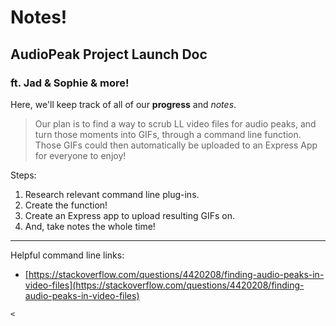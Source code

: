 # Notes!

## AudioPeak Project Launch Doc

### ft. Jad & Sophie & more!

Here, we'll keep track of all of our **progress** and *notes*.

> Our plan is to find a way to scrub LL video files for audio peaks, and turn those moments into GIFs, through a command line function. Those GIFs could then automatically be uploaded to an Express App for everyone to enjoy!

Steps:
1. Research relevant command line plug-ins.
2. Create the function!
3. Create an Express app to upload resulting GIFs on.
4. And, take notes the whole time!

---

Helpful command line links: 
- [https://stackoverflow.com/questions/4420208/finding-audio-peaks-in-video-files](https://stackoverflow.com/questions/4420208/finding-audio-peaks-in-video-files)

`<`
<!--stackedit_data:
eyJoaXN0b3J5IjpbMjEyNTM4MzkxOV19
-->